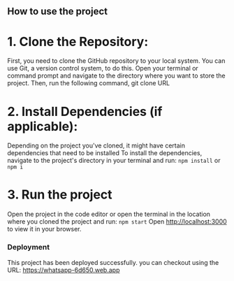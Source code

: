 ## How to use the project

# 1. Clone the Repository:
First, you need to clone the GitHub repository to your local system. You can use Git, a version control system, to do this. Open your terminal or command prompt and navigate to the directory where you want to store the project. Then, run the following command, git clone URL

# 2. Install Dependencies (if applicable):
Depending on the project you've cloned, it might have certain dependencies that need to be installed To install the dependencies, navigate to the project's directory in your terminal and run: `npm install` or `npm i`

# 3. Run the project
Open the project in the code editor or open the terminal in the location where you cloned the project and run: `npm start`
Open [http://localhost:3000](http://localhost:3000) to view it in your browser.

### Deployment
This project has been deployed successfully. you can checkout using the URL: https://whatsapp-6d650.web.app
